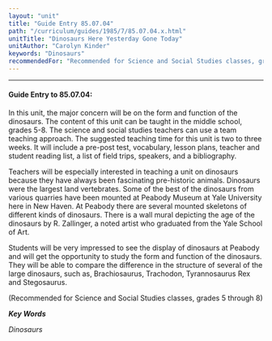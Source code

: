 ```yaml
---
layout: "unit"
title: "Guide Entry 85.07.04"
path: "/curriculum/guides/1985/7/85.07.04.x.html"
unitTitle: "Dinosaurs Here Yesterday Gone Today"
unitAuthor: "Carolyn Kinder"
keywords: "Dinosaurs"
recommendedFor: "Recommended for Science and Social Studies classes, grades 5 through 8"
---
```

<body>
<hr/>
<h4>
Guide Entry to 85.07.04:
</h4>
In this unit, the major concern will be on the form and function of the dinosaurs. The content of this unit can be taught in the middle school, grades 5-8. The science and social studies teachers can use a team teaching approach. The suggested teaching time for this unit is two to three weeks. It will include a pre-post test, vocabulary, lesson plans, teacher and student reading list, a list of field trips, speakers, and a bibliography.
<p>
Teachers will be especially interested in teaching a unit on dinosaurs because they have always been fascinating pre-historic animals. Dinosaurs were the largest land vertebrates. Some of the best of the dinosaurs from various quarries have been mounted at Peabody Museum at Yale University here in New Haven. At Peabody there are several mounted skeletons of different kinds of dinosaurs. There is a wall mural depicting the age of the dinosaurs by R. Zallinger, a noted artist who graduated from the Yale School of Art.
</p>
<p>
Students will be very impressed to see the display of dinosaurs at Peabody and will get the opportunity to study the form and function of the dinosaurs. They will be able to compare the difference in the structure of several of the large dinosaurs, such as, Brachiosaurus, Trachodon, Tyrannosaurus Rex and Stegosaurus.
</p>
<p>
(Recommended for Science and Social Studies classes, grades 5 through 8)
</p>
<p>
<b>
<i>
Key Words
</i>
</b>
<br/>
</p>
<p>
<i>
Dinosaurs
</i>
</p>
</body>